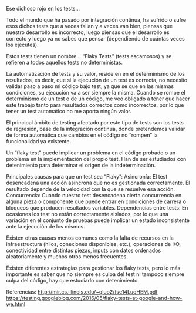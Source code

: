 Ese dichoso rojo en los tests...

Todo el mundo que ha pasado por integración continua, ha sufrido o sufre esos dichos tests que a veces fallan y a veces van bien, piensas que nuestro desarrollo es incorrecto, luego piensas que el desarrollo es correcto y luego ya no sabes que pensar (dependiendo de cuántas veces los ejecutes).

Estos tests tienen un nombre... “Flaky Tests” (tests escamosos) y se refieren a todos aquellos tests no deterministas.

La automatización de tests y su valor, reside en en el determinismo de los resultados, es decir, que si la ejecución de un test es correcta, no necesito validar paso a paso mi código bajo test, ya que se que en las mismas condiciones, su ejecución va a ser siempre la misma. Cuando se rompe el determinismo de un test o de un código, me veo obligado a tener que hacer este trabajo tanto para resultados correctos como incorrectos, por lo que tener un test automático no me aporta ningún valor.

El principal ámbito de testing afectado por este tipo de tests son los tests de regresión, base de la integración continua, donde pretendemos validar de forma automática que cambios en el código no “rompen” la funcionalidad ya existente.

Un “flaky test” puede implicar un problema en el código probado o un problema en la implementación del propio test. Han de ser estudiados con detenimiento para determinar el origen de la indeterminación.

Principales causas para que un test sea “Flaky”:
Asincronía: El test desencadena una acción asíncrona que no es gestionada correctamente. El resultado depende de la velocidad con la que se resuelve esa acción.
Concurrencia: Cuando nuestro test desencadena cierta concurrencia en alguna pieza o componente que puede entrar en condiciones de carrera o bloqueos que producen resultados variables.
Dependencias entre tests: En ocasiones los test no están correctamente aislados, por lo que una variación en el conjunto de pruebas puede implicar un estado inconsistente ante la ejecución de los mismos.

Existen otras causas menos comunes como la falta de recursos en la infraestructura (hilos, conexiones disponibles, etc.), operaciones de I/O, conectividad entre distintas piezas, inputs con datos ordenados aleatoriamente y muchos otros menos frecuentes.

Existen diferentes estrategias para gestionar los flaky tests, pero lo más importante es saber que no siempre es culpa del test ni tampoco siempre culpa del código, hay que estudiarlo con detenimiento.

Referencias:
http://mir.cs.illinois.edu/~qluo2/fse14LuoHEM.pdf
https://testing.googleblog.com/2016/05/flaky-tests-at-google-and-how-we.html﻿